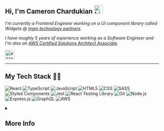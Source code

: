 ## Hi, I'm Cameron Chardukian <img src="https://user-images.githubusercontent.com/1303154/88677602-1635ba80-d120-11ea-84d8-d263ba5fc3c0.gif" width="28px" height="28px" alt="hi">

<p><em>I'm currently a Frontend Engineer working on a UI component library called Widgets @ <a href="https://www.mgm-tp.com/">mgm technology partners</a></em>.</p>
<p><em>I have roughly 5 years of experience working as a Software Engineer and I'm also an <a href="https://github.com/camchardukian/Certifications/blob/master/AWS/AWS-SAA-03.md">AWS Certified Solutions Architect Associate</a></em>.</p>

<a href="https://www.linkedin.com/in/cameron-chardukian/" target="blank"><img align="center"
         src="https://img.shields.io/badge/linkedin-%231DA1F2.svg?style=for-the-badge&logo=linkedin&logoColor=white"
         alt="azzar" height="30"/></a>

---

## My Tech Stack :man_technologist:

![React](https://img.shields.io/badge/react-%2320232a.svg?style=for-the-badge&logo=react&logoColor=%2361DAFB) ![TypeScript](https://img.shields.io/badge/typescript-%23007ACC.svg?style=for-the-badge&logo=typescript&logoColor=white) ![JavaScript](https://img.shields.io/badge/javascript-%23323330.svg?style=for-the-badge&logo=javascript&logoColor=%23F7DF1E) ![HTML5](https://img.shields.io/badge/HTML5-E34F26?style=for-the-badge&logo=html5&logoColor=white) ![CSS](https://img.shields.io/badge/CSS3-1572B6?style=for-the-badge&logo=css3&logoColor=white) ![SASS](https://img.shields.io/badge/Sass-CC6699?style=for-the-badge&logo=sass&logoColor=white) ![Styled Components](https://img.shields.io/badge/Styled_Components-DB7093?style=for-the-badge&logo=styled-components&logoColor=white) ![Jest](https://img.shields.io/badge/Jest-C21325?style=for-the-badge&logo=jest&logoColor=white) ![React Testing Library](https://img.shields.io/badge/React_Testing_Library-E33332?style=for-the-badge&logo=testing-library&logoColor=white) ![Git](https://img.shields.io/badge/git-%23F05033.svg?style=for-the-badge&logo=git&logoColor=white) ![Node.js](https://img.shields.io/badge/Node.js-%23339933.svg?style=for-the-badge&logo=node.js&logoColor=white) ![Express.js](https://img.shields.io/badge/Express.js-%23404d59.svg?style=for-the-badge&logo=express&logoColor=%white) ![GraphQL](https://img.shields.io/badge/GraphQL-E10098?style=for-the-badge&logo=graphql&logoColor=white) ![AWS](https://img.shields.io/badge/AWS-232F3E?style=for-the-badge&logo=amazon-aws&logoColor=white)

<details>
 <summary><h2>More Info</h2></summary>
         <p>
If you'd like to learn more about my professional background or reach out about working together, please contact me via my <a href="https://www.linkedin.com/in/cameron-chardukian/" target="blank">LinkedIn</a>.
         </p>
         <p>If you're curious about what I contribute to my GitHub profile, take a look around :smiley:. You'll find a diverse range of projects using various frontend, backend, and cloud technologies. In my professional life, most of my time is dedicated to writing frontend code for complex enterprise applications. For that reason, in my free time, I enjoy building random novel projects to diversify my coding experience or pursuing certifications to familiarize myself with new technologies.</p>

<h2>📊 Stats</h2>

![Cameron's GitHub stats](https://github-readme-stats.vercel.app/api?username=camchardukian&show_icons=true&theme=gruvbox)

![GitHub Streak](https://streak-stats.demolab.com?user=camchardukian&theme=gruvbox&border_radius=4.5)

</details>
